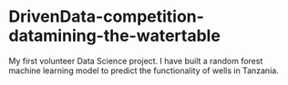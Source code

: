 # DrivenData-competition-datamining-the-watertable
My first volunteer Data Science project. I have built a random forest machine learning model to predict the functionality of wells in Tanzania.
